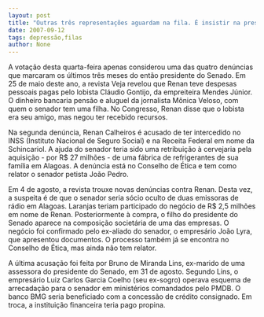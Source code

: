 ```yaml
---
layout: post
title: "Outras três representações aguardam na fila. É insistir na pressão"
date: 2007-09-12
tags: depressão,filas
author: None
---
```

A vota&ccedil;&atilde;o desta quarta-feira apenas considerou uma das quatro den&uacute;ncias que marcaram os &uacute;ltimos tr&ecirc;s meses do ent&atilde;o presidente do Senado. Em 25 de maio deste ano, a revista Veja revelou que Renan teve despesas pessoais pagas pelo lobista Cl&aacute;udio Gontijo, da empreiteira Mendes J&uacute;nior. O dinheiro bancaria pens&atilde;o e aluguel da jornalista M&ocirc;nica Veloso, com quem o senador tem uma filha. No Congresso, Renan disse que o lobista era seu amigo, mas negou ter recebido recursos.

Na segunda den&uacute;ncia, Renan Calheiros &eacute; acusado de ter intercedido no INSS (Instituto Nacional de Seguro Social) e na Receita Federal em nome da Schincariol. A ajuda do senador teria sido uma retribui&ccedil;&atilde;o &agrave; cervejaria pela aquisi&ccedil;&atilde;o - por R$ 27 milh&otilde;es - de uma f&aacute;brica de refrigerantes de sua fam&iacute;lia em Alagoas. A den&uacute;ncia est&aacute; no Conselho de &Eacute;tica e tem como relator o senador petista Jo&atilde;o Pedro.

Em 4 de agosto, a revista trouxe novas den&uacute;ncias contra Renan. Desta vez, a suspeita &eacute; de que o senador seria s&oacute;cio oculto de duas emissoras de r&aacute;dio em Alagoas. Laranjas teriam participado do neg&oacute;cio de R$ 2,5 milh&otilde;es em nome de Renan. Posteriormente &agrave; compra, o filho do presidente do Senado aparece na composi&ccedil;&atilde;o societ&aacute;ria de uma das empresas. O neg&oacute;cio foi confirmado pelo ex-aliado do senador, o empres&aacute;rio Jo&atilde;o Lyra, que apresentou documentos. O processo tamb&eacute;m j&aacute; se encontra no Conselho de &Eacute;tica, mas ainda n&atilde;o tem relator.

A &uacute;ltima acusa&ccedil;&atilde;o foi feita por Bruno de Miranda Lins, ex-marido de uma assessora do presidente do Senado, em 31 de agosto. Segundo Lins, o empres&aacute;rio Luiz Carlos Garcia Coelho (seu ex-sogro) operava esquema de arrecada&ccedil;&atilde;o para o senador em minist&eacute;rios comandados pelo PMDB. O banco BMG seria beneficiado com a concess&atilde;o de cr&eacute;dito consignado. Em troca, a institui&ccedil;&atilde;o financeira teria pago propina. 
&nbsp; 